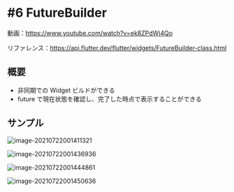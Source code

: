 # #6 FutureBuilder

動画：https://www.youtube.com/watch?v=ek8ZPdWj4Qo

リファレンス：https://api.flutter.dev/flutter/widgets/FutureBuilder-class.html

## 概要

- 非同期での Widget ビルドができる
- future で現在状態を確認し、完了した時点で表示することができる

## サンプル

![image-20210722001411321](img/%236_FutureBuilder/image-20210722001411321.png)

![image-20210722001436936](img/%236_FutureBuilder/image-20210722001436936.png)

![image-20210722001444861](img/%236_FutureBuilder/image-20210722001444861.png)

![image-20210722001450636](img/%236_FutureBuilder/image-20210722001450636.png)
